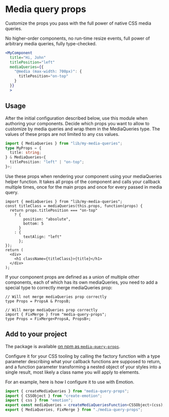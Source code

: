 # Media query props

Customize the props you pass with the full power of native CSS media queries.

No higher-order components, no run-time resize events, full power of arbitrary media queries, fully type-checked.

```jsx
<MyComponent
  title="Hi, John"
  titlePosition="left"
  mediaQueries={{
    "@media (max-width: 700px)": {
      titlePosition="on-top"
    }
  }}
  >
```

## Usage

After the initial configuration described below, use this module when authoring your components. Decide which props you want to allow to customize by media queries and wrap them in the MediaQueries type. The values of these props are not limited to any css values.

```ts
import { MediaQueries } from "lib/my-media-queries";
type MyProps = {
  title: string;
} & MediaQueries<{
  titlePosition: "left" | "on-top";
}>;
```

Use these props when rendering your component using your mediaQueries helper function. It takes all props of the component and calls your callback multiple times, once for the main props and once for every passed in media query.

```tsx
import { mediaQueries } from "lib/my-media-queries";
const titleClass = mediaQueries(this.props, function(props) {
  return props.titlePosition === "on-top"
    ? {
        position: "absolute",
        bottom: 5
      }
    : {
        textAlign: "left"
      };
});
return (
  <div>
    <h1 className={titleClass}>{title}</h1>
  </div>
);
```

If your component props are defined as a union of multiple other components, each of which has its own mediaQueries, you need to add a special type to correctly merge mediaQueries prop:

```tsx
// Will not merge mediaQueries prop correctly
type Props = PropsA & PropsB;

// Will merge mediaQueries prop correctly
import { FixMerge } from "media-query-props";
type Props = FixMerge<PropsA, PropsB>;
```

## Add to your project

The package is available [on npm as `media-query-props`](https://www.npmjs.com/package/media-query-props).

Configure it for your CSS tooling by calling the factory function with a type parameter describing what your callback functions are supposed to return, and a function parameter transforming a nested object of your styles into a single result, most likely a class name you will apply to elements.

For an example, here is how I configure it to use with Emotion.

```ts
import { createMediaQueries } from "media-query-props";
import { CSSObject } from "create-emotion";
import { css } from "emotion";
export const mediaQueries = createMediaQueriesFunction<CSSObject>(css);
export { MediaQueries, FixMerge } from "./media-query-props";
```
